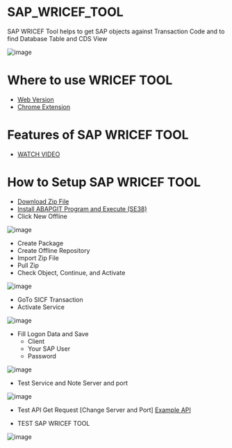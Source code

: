 # SAP_WRICEF_TOOL
SAP WRICEF Tool helps to get SAP objects against Transaction Code and to find Database Table and CDS View

![image](https://github.com/user-attachments/assets/59fd2633-3f06-4eff-bd85-8ab781d8e352)

# Where to use WRICEF TOOL

- [Web Version](https://hamadsap.github.io/SAP_WRICEF_TOOL/)
- [Chrome Extension](https://chromewebstore.google.com/detail/sap-wricef-tool/lkcmbnjhgbafjfmmmdhfgnfgkkgojiek?hl=en)

# Features of SAP WRICEF TOOL

- [WATCH VIDEO](https://www.youtube.com/watch?v=bo49On13rVk)

# How to Setup SAP WRICEF TOOL

* [Download Zip File](https://github.com/hamadsap/SAP_WRICEF_TOOL/archive/refs/heads/main.zip)
* [Install ABAPGIT Program and Execute (SE38)](https://raw.githubusercontent.com/abapGit/build/main/zabapgit_standalone.prog.abap)
* Click New Offline

![image](https://github.com/user-attachments/assets/b06a71d7-7eb4-45b0-bd08-65760d5135c4)
* Create Package
* Create Offline Repository
* Import Zip File
* Pull Zip
* Check Object, Continue, and Activate

![image](https://github.com/user-attachments/assets/849ec6e1-7c70-4330-9bbf-b43f27743209)

* GoTo SICF Transaction
* Activate Service

![image](https://github.com/user-attachments/assets/07e7b3e0-79bc-4c24-9885-e9e5963e3215)

* Fill Logon Data and Save
  * Client
  * Your SAP User
  * Password

![image](https://github.com/user-attachments/assets/98740d5d-bd20-4473-87e6-9bf3e460f07b)

* Test Service and Note Server and port

![image](https://github.com/user-attachments/assets/f437db68-f80b-44d5-ad6d-f93b3aa491e0)

* Test API Get Request [Change Server and Port]
[Example API](https://host.sap.pk:44300/zgettab/GetTables?sap-client=100&TCODE=PA30&OBJECT=T)

* TEST SAP WRICEF TOOL

![image](https://github.com/user-attachments/assets/413edd00-1e1e-4aa0-926f-c2328d4772ee)
